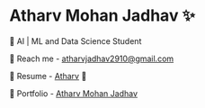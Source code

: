 # **Atharv Mohan Jadhav ✨**
🤖 AI | ML and Data Science Student

💌 Reach me - atharvjadhav2910@gmail.com

🧾 Resume - [Atharv](https://drive.google.com/file/d/1k4xIBLt8ouOkBUgbfGVF9bIVQsOr4Rn5/view) 🎯

🧾 Portfolio - [Atharv Mohan Jadhav](https://atharvmohanjadhav.github.io/)


<!---
atharvmohanjadhav/atharvmohanjadhav is a ✨ special ✨ repository because its `README.md` (this file) appears on your GitHub profile.
You can click the Preview link to take a look at your changes.
--->
